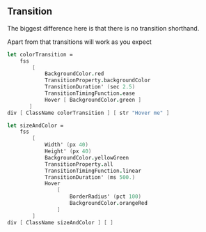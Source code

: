 ## Transition

The biggest difference here is that there is no transition shorthand.

Apart from that transitions will work as you expect

```fsharp
let colorTransition =
    fss
        [
            BackgroundColor.red
            TransitionProperty.backgroundColor
            TransitionDuration' (sec 2.5)
            TransitionTimingFunction.ease
            Hover [ BackgroundColor.green ]
       ]
div [ ClassName colorTransition ] [ str "Hover me" ]
```

</example>

````fsharp
let sizeAndColor =
    fss
        [
            Width' (px 40)
            Height' (px 40)
            BackgroundColor.yellowGreen
            TransitionProperty.all
            TransitionTimingFunction.linear
            TransitionDuration' (ms 500.)
            Hover
                [
                    BorderRadius' (pct 100)
                    BackgroundColor.orangeRed
                ]
        ]
div [ ClassName sizeAndColor ] [ ]
````

</example>
